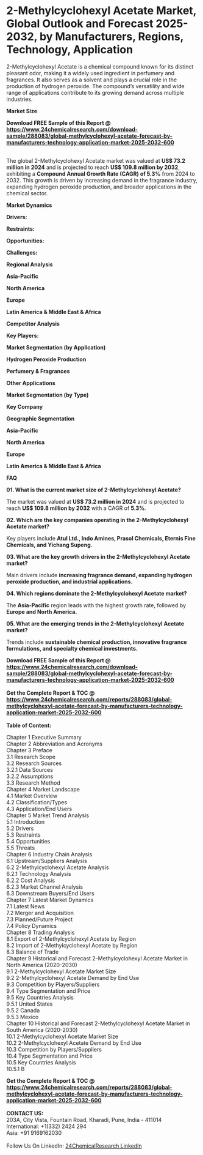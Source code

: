 <h1>2-Methylcyclohexyl Acetate Market, Global Outlook and Forecast 2025-2032, by Manufacturers, Regions, Technology, Application</h1><p>2-Methylcyclohexyl Acetate is a chemical compound known for its distinct pleasant odor, making it a widely used ingredient in perfumery and fragrances. It also serves as a solvent and plays a crucial role in the production of hydrogen peroxide. The compound’s versatility and wide range of applications contribute to its growing demand across multiple industries.</p><p>
<strong>Market Size</strong></p><p>
</p><div><b>Download FREE Sample of this Report @ 
            <a href="https://www.24chemicalresearch.com/download-sample/288083/global-methylcyclohexyl-acetate-forecast-by-manufacturers-technology-application-market-2025-2032-600">
            https://www.24chemicalresearch.com/download-sample/288083/global-methylcyclohexyl-acetate-forecast-by-manufacturers-technology-application-market-2025-2032-600</a></b></div><br><p>The global 2-Methylcyclohexyl Acetate market was valued at <strong>US$ 73.2 million in 2024</strong> and is projected to reach <strong>US$ 109.8 million by 2032</strong>, exhibiting a <strong>Compound Annual Growth Rate (CAGR) of 5.3%</strong> from 2024 to 2032. This growth is driven by increasing demand in the fragrance industry, expanding hydrogen peroxide production, and broader applications in the chemical sector.</p><p>
<strong>Market Dynamics</strong></p><p>
<strong>Drivers:</strong></p><p>
</p><p>
<strong>Restraints:</strong></p><p>
</p><p>
<strong>Opportunities:</strong></p><p>
</p><p>
<strong>Challenges:</strong></p><p>
</p><p>
<strong>Regional Analysis</strong></p><p>
<strong>Asia-Pacific</strong></p><p>
</p><p>
<strong>North America</strong></p><p>
</p><p>
<strong>Europe</strong></p><p>
</p><p>
<strong>Latin America &amp; Middle East &amp; Africa</strong></p><p>
</p><p>
<strong>Competitor Analysis</strong></p><p>
<strong>Key Players:</strong></p><p>
</p><p>
	</p><p>
<strong>Market Segmentation (by Application)</strong></p><p>
<strong>Hydrogen Peroxide Production</strong></p><p>
</p><p>
<strong>Perfumery &amp; Fragrances</strong></p><p>
</p><p>
<strong>Other Applications</strong></p><p>
</p><p>
<strong>Market Segmentation (by Type)</strong></p><p>
</p><p>
<strong>Key Company</strong></p><p>
</p><p>
<strong>Geographic Segmentation</strong></p><p>
<strong>Asia-Pacific</strong></p><p>
</p><p>
<strong>North America</strong></p><p>
</p><p>
<strong>Europe</strong></p><p>
</p><p>
<strong>Latin America &amp; Middle East &amp; Africa</strong></p><p>
</p><p>
<strong>FAQ </strong></p><p>
<strong>01. What is the current market size of 2-Methylcyclohexyl Acetate?</strong></p><p>
</p><p>The market was valued at <strong>US$ 73.2 million in 2024</strong> and is projected to reach <strong>US$ 109.8 million by 2032</strong> with a CAGR of <strong>5.3%</strong>.</p><p>
<strong>02. Which are the key companies operating in the 2-Methylcyclohexyl Acetate market?</strong></p><p>
</p><p>Key players include <strong>Atul Ltd., Indo Amines, Prasol Chemicals, Eternis Fine Chemicals, and Yichang Supeng.</strong></p><p>
<strong>03. What are the key growth drivers in the 2-Methylcyclohexyl Acetate market?</strong></p><p>
</p><p>Main drivers include <strong>increasing fragrance demand, expanding hydrogen peroxide production, and industrial applications.</strong></p><p>
<strong>04. Which regions dominate the 2-Methylcyclohexyl Acetate market?</strong></p><p>
</p><p>The <strong>Asia-Pacific</strong> region leads with the highest growth rate, followed by <strong>Europe and North America.</strong></p><p>
<strong>05. What are the emerging trends in the 2-Methylcyclohexyl Acetate market?</strong></p><p>
</p><p>Trends include <strong>sustainable chemical production, innovative fragrance formulations, and specialty chemical investments.</strong></p><div><b>Download FREE Sample of this Report @ 
            <a href="https://www.24chemicalresearch.com/download-sample/288083/global-methylcyclohexyl-acetate-forecast-by-manufacturers-technology-application-market-2025-2032-600">
            https://www.24chemicalresearch.com/download-sample/288083/global-methylcyclohexyl-acetate-forecast-by-manufacturers-technology-application-market-2025-2032-600</a></b></div><br><div><b>Get the Complete Report & TOC @ 
            <a href="https://www.24chemicalresearch.com/reports/288083/global-methylcyclohexyl-acetate-forecast-by-manufacturers-technology-application-market-2025-2032-600">
            https://www.24chemicalresearch.com/reports/288083/global-methylcyclohexyl-acetate-forecast-by-manufacturers-technology-application-market-2025-2032-600</a></b></div><br>
            <b>Table of Content:</b><p>Chapter 1 Executive Summary<br />
Chapter 2 Abbreviation and Acronyms<br />
Chapter 3 Preface<br />
3.1 Research Scope<br />
3.2 Research Sources<br />
3.2.1 Data Sources<br />
3.2.2 Assumptions<br />
3.3 Research Method<br />
Chapter 4 Market Landscape<br />
4.1 Market Overview<br />
4.2 Classification/Types<br />
4.3 Application/End Users<br />
Chapter 5 Market Trend Analysis<br />
5.1 Introduction<br />
5.2 Drivers<br />
5.3 Restraints<br />
5.4 Opportunities<br />
5.5 Threats<br />
Chapter 6 Industry Chain Analysis<br />
6.1 Upstream/Suppliers Analysis<br />
6.2 2-Methylcyclohexyl Acetate Analysis<br />
6.2.1 Technology Analysis<br />
6.2.2 Cost Analysis<br />
6.2.3 Market Channel Analysis<br />
6.3 Downstream Buyers/End Users<br />
Chapter 7 Latest Market Dynamics<br />
7.1 Latest News<br />
7.2 Merger and Acquisition<br />
7.3 Planned/Future Project<br />
7.4 Policy Dynamics<br />
Chapter 8 Trading Analysis<br />
8.1 Export of 2-Methylcyclohexyl Acetate by Region<br />
8.2 Import of 2-Methylcyclohexyl Acetate by Region<br />
8.3 Balance of Trade<br />
Chapter 9 Historical and Forecast 2-Methylcyclohexyl Acetate Market in North America (2020-2030)<br />
9.1 2-Methylcyclohexyl Acetate Market Size<br />
9.2 2-Methylcyclohexyl Acetate Demand by End Use<br />
9.3 Competition by Players/Suppliers<br />
9.4 Type Segmentation and Price<br />
9.5 Key Countries Analysis<br />
9.5.1 United States<br />
9.5.2 Canada<br />
9.5.3 Mexico<br />
Chapter 10 Historical and Forecast 2-Methylcyclohexyl Acetate Market in South America (2020-2030)<br />
10.1 2-Methylcyclohexyl Acetate Market Size<br />
10.2 2-Methylcyclohexyl Acetate Demand by End Use<br />
10.3 Competition by Players/Suppliers<br />
10.4 Type Segmentation and Price<br />
10.5 Key Countries Analysis<br />
10.5.1 B</p><div><b>Get the Complete Report & TOC @ 
            <a href="https://www.24chemicalresearch.com/reports/288083/global-methylcyclohexyl-acetate-forecast-by-manufacturers-technology-application-market-2025-2032-600">
            https://www.24chemicalresearch.com/reports/288083/global-methylcyclohexyl-acetate-forecast-by-manufacturers-technology-application-market-2025-2032-600</a></b></div><br><b>CONTACT US:</b><br>
            203A, City Vista, Fountain Road, Kharadi, Pune, India - 411014<br>
            International: +1(332) 2424 294<br>
            Asia: +91 9169162030 <br><br>
            Follow Us On LinkedIn: <a href="https://www.linkedin.com/company/24chemicalresearch/">24ChemicalResearch LinkedIn</a>